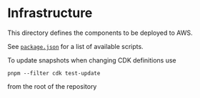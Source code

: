 # Infrastructure

This directory defines the components to be deployed to AWS.

See [`package.json`](./package.json) for a list of available scripts.


To update snapshots when changing CDK definitions use
```shell
pnpm --filter cdk test-update
```
from the root of the repository
